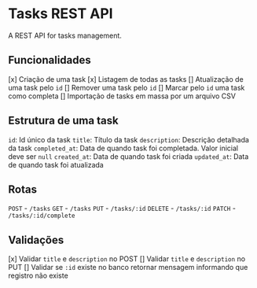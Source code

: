 # Tasks REST API

A REST API for tasks management.

## Funcionalidades

[x] Criação de uma task
[x] Listagem de todas as tasks
[] Atualização de uma task pelo `id`
[] Remover uma task pelo `id`
[] Marcar pelo `id` uma task como completa
[] Importação de tasks em massa por um arquivo CSV

## Estrutura de uma task

`id`: Id único da task
`title`: Título da task
`description`: Descrição detalhada da task
`completed_at`: Data de quando task foi completada. Valor inicial deve ser `null`
`created_at`: Data de quando task foi criada
`updated_at`: Data de quando task foi atualizada

## Rotas

`POST` - `/tasks`
`GET` - `/tasks`
`PUT` - `/tasks/:id`
`DELETE` - `/tasks/:id`
`PATCH` - `/tasks/:id/complete`

## Validações

[x] Validar `title` e `description` no POST
[] Validar `title` e `description` no PUT
[] Validar se `:id` existe no banco retornar mensagem informando que registro não existe